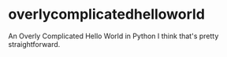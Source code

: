 # overlycomplicatedhelloworld
An Overly Complicated Hello World in Python
I think that's pretty straightforward.

